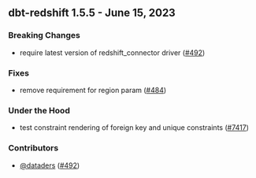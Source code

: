 ## dbt-redshift 1.5.5 - June 15, 2023

### Breaking Changes

- require latest version of redshift_connector driver ([#492](https://github.com/dbt-labs/dbt-redshift/issues/492))

### Fixes

- remove requirement for region param ([#484](https://github.com/dbt-labs/dbt-redshift/issues/484))

### Under the Hood

- test constraint rendering of foreign key and unique constraints ([#7417](https://github.com/dbt-labs/dbt-redshift/issues/7417))

### Contributors
- [@dataders](https://github.com/dataders) ([#492](https://github.com/dbt-labs/dbt-redshift/issues/492))
